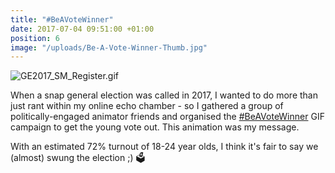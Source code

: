 ```yaml
---
title: "#BeAVoteWinner"
date: 2017-07-04 09:51:00 +01:00
position: 6
image: "/uploads/Be-A-Vote-Winner-Thumb.jpg"
---
```


![GE2017_SM_Register.gif](/uploads/GE2017_SM_Register.gif)

When a snap general election was called in 2017, I wanted to do more than just rant within my online echo chamber - so I gathered a group of politically-engaged animator friends and organised the [#BeAVoteWinner](https://twitter.com/hashtag/beavotewinner) GIF campaign to get the young vote out. This animation was my message.

With an estimated 72% turnout of 18-24 year olds, I think it's fair to say we (almost) swung the election ;) 🗳️